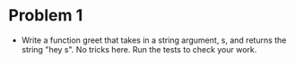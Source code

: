 # Problem 1

- Write a function greet that takes in a string argument, s, and returns the string "hey s". No tricks here. Run the tests to check your work.
